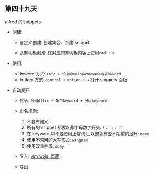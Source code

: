 ## 第四十九天

alfred 的 snippets

- 创建:

  - 自定义创建: 创建集合、新建 snippet

  - 从剪切板创建: 在对应的剪切板内容上使用`cmd + s`

- 使用:

  - keword 方式: `snip + 设定的snippet的name或者keword`
  - hotkey 方式: `control + option + s` 打开 snippets 面板

- 自动展开:

  - 指令: `分组Affix + 条目keyword + 分组keyword`
  - 命名规则:

    1. 不要有歧义
    2. 所有的 snippet 都要以非字母数字开头: `!` 、 `:` 、 `^`
    3. 在 keyword 中不要使用正常词汇,以避免有些不期望的展开: `name`
    4. 使用不常用的大写形式: `wangnaN`
    5. 使用双重字母: `dday`

  - 导入:
    [vim wolai 页面](https://www.wolai.com/cuixiaorui/f5fvBC5pJiRhZumGE4esYr)
  - 导出
